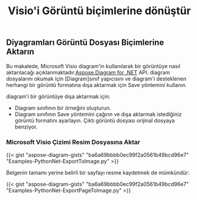 ﻿---
title:  Visio'i Görüntü biçimlerine dönüştür
linktitle: Visio'i Görsellere Dönüştür
type: docs
weight: 20
url: /tr/python-net/convert-visio-to-image/
description: Bu konuda, Aspose.Diagram'in Visio'i çeşitli resim formatlarına nasıl dönüştürebileceğiniz gösterilmektedir. Visio,VSD, VSS, VDW, VST, VSDX, VSSX, VSTX, VSDM, VSTM,VSSM görüntülerini birkaç satır kodla PNG, JPEG, BMP'ye dönüştürün.
---
## **Diyagramları Görüntü Dosyası Biçimlerine Aktarın**
 Bu makalede, Microsoft Visio diagram'in kullanılarak bir görüntüye nasıl aktarılacağı açıklanmaktadır.[Aspose.Diagram for .NET](https://products.aspose.com/diagram/python-net/) API. diagram dosyalarını okumak için [Diagram]sınıf yapıcısını ve diagram'i desteklenen herhangi bir görüntü formatına dışa aktarmak için Save yöntemini kullanın.

diagram'i bir görüntüye dışa aktarmak için:

- Diagram sınıfının bir örneğini oluşturun.
- Diagram sınıfının Save yöntemini çağırın ve dışa aktarmak istediğiniz görüntü formatını ayarlayın. Çıktı görüntü dosyası orijinal dosyaya benziyor.
### **Microsoft Visio Çizimi Resim Dosyasına Aktar**
{{< gist "aspose-diagram-gists" "ba6a69bbbb0ec99f2a0561b49bcd96e7" "Examples-PythonNet-ExportToImage.py" >}}

Belgenin tamamı yerine belirli bir sayfayı resme kaydetmek de mümkündür:

{{< gist "aspose-diagram-gists" "ba6a69bbbb0ec99f2a0561b49bcd96e7" "Examples-PythonNet-ExportPageToImage.py" >}}